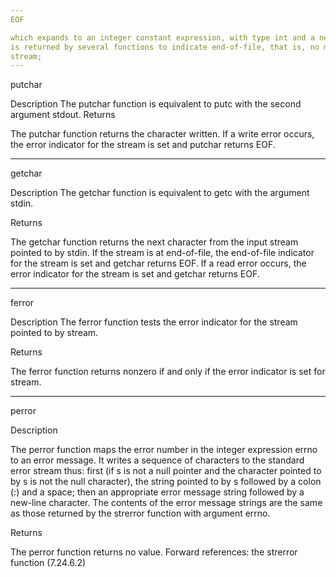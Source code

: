 ```yaml
---
EOF

which expands to an integer constant expression, with type int and a negative value, that
is returned by several functions to indicate end-of-file, that is, no more input from a
stream;
---
```


putchar


Description
The putchar function is equivalent to putc with the second argument stdout.
Returns

The putchar function returns the character written. If a write error occurs, the error
indicator for the stream is set and putchar returns EOF.


---

getchar


Description
The getchar function is equivalent to getc with the argument stdin.

Returns

The getchar function returns the next character from the input stream pointed to by
stdin. If the stream is at end-of-file, the end-of-file indicator for the stream is set and
getchar returns EOF. If a read error occurs, the error indicator for the stream is set and
getchar returns EOF.


---

ferror

Description
The ferror function tests the error indicator for the stream pointed to by stream.

Returns

The ferror function returns nonzero if and only if the error indicator is set for
stream.

---

perror

Description


The perror function maps the error number in the integer expression errno to an
error message. It writes a sequence of characters to the standard error stream thus: first
(if s is not a null pointer and the character pointed to by s is not the null character), the
string pointed to by s followed by a colon (:) and a space; then an appropriate error
message string followed by a new-line character. The contents of the error message
strings are the same as those returned by the strerror function with argument errno.


Returns

The perror function returns no value.
Forward references: the strerror function (7.24.6.2)
